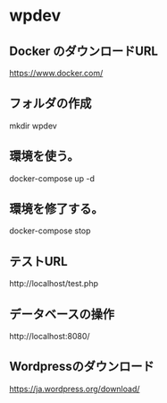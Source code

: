 # wpdev

## Docker のダウンロードURL
https://www.docker.com/


## フォルダの作成
mkdir wpdev

## 環境を使う。
docker-compose up -d

## 環境を修了する。
docker-compose stop

## テストURL
http://localhost/test.php

## データベースの操作
http://localhost:8080/

## Wordpressのダウンロード
https://ja.wordpress.org/download/

